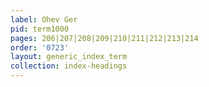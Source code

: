 ```yaml
---
label: Ohev Ger
pid: term1000
pages: 206|207|208|209|210|211|212|213|214
order: '0723'
layout: generic_index_term
collection: index-headings
---
```

